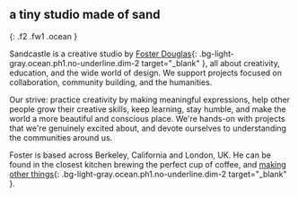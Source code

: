 ## a <span class="sand">tiny studio</span> made of sand
{: .f2 .fw1 .ocean }

Sandcastle is a creative studio by [Foster Douglas](https://www.instagram.com/fosterdouglas_/){: .bg-light-gray.ocean.ph1.no-underline.dim-2 target="\_blank" }, all about creativity, education, and the wide world of design. We support projects focused on collaboration, community building, and the humanities.

Our strive: practice creativity by making meaningful expressions, help other people grow their creative skills, keep learning, stay humble, and make the world a more beautiful and conscious place. We're hands-on with projects that we're genuinely excited about, and devote ourselves to understanding the communities around us.

Foster is based across Berkeley, California and London, UK. He can be found in the closest kitchen brewing the perfect cup of coffee, and [making other things](https://foster-douglas.com){: .bg-light-gray.ocean.ph1.no-underline.dim-2 target="\_blank" }.
